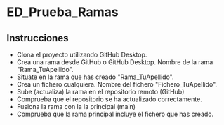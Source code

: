 # ED_Prueba_Ramas

## Instrucciones
- Clona el proyecto utilizando GitHub Desktop.
- Crea una rama desde GitHub o GitHub Desktop. Nombre de la rama "Rama_TuApellido".
- Situate en la rama que has creado "Rama_TuApellido".
- Crea un fichero cualquiera. Nombre del fichero "Fichero_TuApellido".
- Sube (actualiza) la rama en el repositorio remoto (GitHub)
- Comprueba que el repositorio se ha actualizado correctamente.
- Fusiona la rama con la la principal (main)
- Comprueba que la rama principal incluye el fichero que has creado.
  
